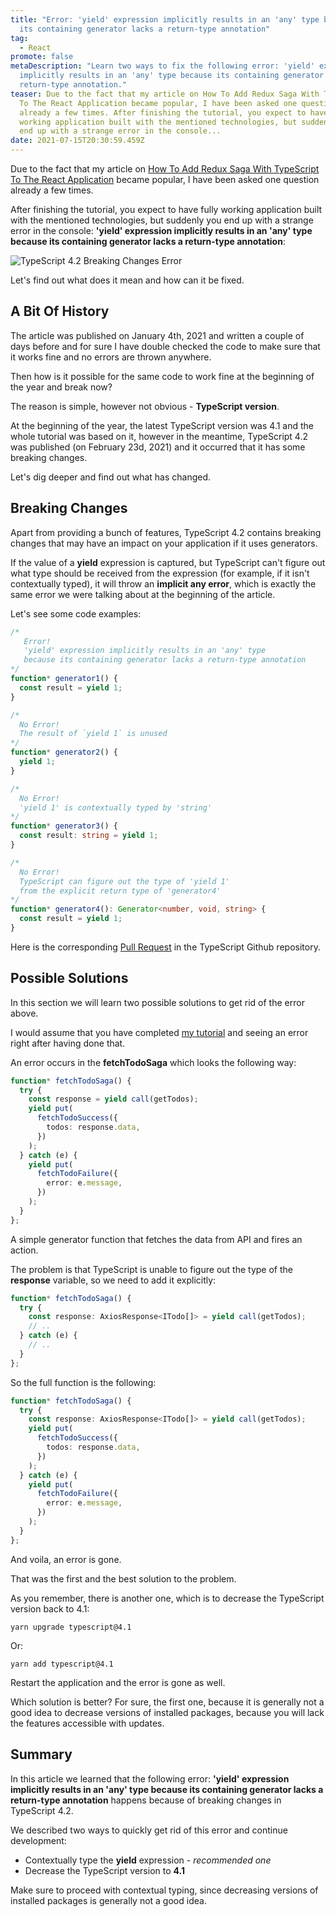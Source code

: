 ```yaml
---
title: "Error: 'yield' expression implicitly results in an 'any' type because
  its containing generator lacks a return-type annotation"
tag:
  - React
promote: false
metaDescription: "Learn two ways to fix the following error: 'yield' expression
  implicitly results in an 'any' type because its containing generator lacks a
  return-type annotation."
teaser: Due to the fact that my article on How To Add Redux Saga With TypeScript
  To The React Application became popular, I have been asked one question
  already a few times. After finishing the tutorial, you expect to have fully
  working application built with the mentioned technologies, but suddenly you
  end up with a strange error in the console...
date: 2021-07-15T20:30:59.459Z
---
```

Due to the fact that my article on [How To Add Redux Saga With TypeScript To The React Application](/add-redux-saga-with-typescript-to-your-react-application-january-2021/) became popular, I have been asked one question already a few times.

After finishing the tutorial, you expect to have fully working application built with the mentioned technologies, but suddenly you end up with a strange error in the console: **'yield' expression implicitly results in an 'any' type because its containing generator lacks a return-type annotation**:

![TypeScript 4.2 Breaking Changes Error](/img/screenshot-2021-07-14-at-22.33.51.png "TypeScript 4.2 Breaking Changes Error")

Let's find out what does it mean and how can it be fixed.

## A Bit Of History

The article was published on January 4th, 2021 and written a couple of days before and for sure I have double checked the code to make sure that it works fine and no errors are thrown anywhere.

Then how is it possible for the same code to work fine at the beginning of the year and break now?

The reason is simple, however not obvious - **TypeScript version**.

At the beginning of the year, the latest TypeScript version was 4.1 and the whole tutorial was based on it, however in the meantime, TypeScript 4.2 was published (on February 23d, 2021) and it occurred that it has some breaking changes.

Let's dig deeper and find out what has changed.

## Breaking Changes

Apart from providing a bunch of features, TypeScript 4.2 contains breaking changes that may have an impact on your application if it uses generators.

If the value of a **yield** expression is captured, but TypeScript can't figure out what type should be received from the expression (for example, if it isn't contextually typed), it will throw an **implicit any error**, which is exactly the same error we were talking about at the beginning of the article.

Let's see some code examples:

```typescript
/* 
   Error!
   'yield' expression implicitly results in an 'any' type
   because its containing generator lacks a return-type annotation
*/
function* generator1() {
  const result = yield 1;
}

/*
  No Error!
  The result of `yield 1` is unused
*/
function* generator2() {
  yield 1;
}

/*
  No Error!
  'yield 1' is contextually typed by 'string'
*/
function* generator3() {
  const result: string = yield 1;
}

/* 
  No Error!
  TypeScript can figure out the type of 'yield 1'
  from the explicit return type of 'generator4'
*/
function* generator4(): Generator<number, void, string> {
  const result = yield 1;
}
```

Here is the corresponding [Pull Request](https://github.com/microsoft/TypeScript/pull/41348) in the TypeScript Github repository.

## Possible Solutions

In this section we will learn two possible solutions to get rid of the error above.

I would assume that you have completed [my tutorial](/add-redux-saga-with-typescript-to-your-react-application-january-2021/) and seeing an error right after having done that.

An error occurs in the **fetchTodoSaga** which looks the following way:

```typescript
function* fetchTodoSaga() {
  try {
    const response = yield call(getTodos);
    yield put(
      fetchTodoSuccess({
        todos: response.data,
      })
    );
  } catch (e) {
    yield put(
      fetchTodoFailure({
        error: e.message,
      })
    );
  }
};
```

A simple generator function that fetches the data from API and fires an action.

The problem is that TypeScript is unable to figure out the type of the **response** variable, so we need to add it explicitly:

```typescript
function* fetchTodoSaga() {
  try {
    const response: AxiosResponse<ITodo[]> = yield call(getTodos);
    // ..
  } catch (e) {
    // ..
  }
};
```

So the full function is the following:

```typescript
function* fetchTodoSaga() {
  try {
    const response: AxiosResponse<ITodo[]> = yield call(getTodos);
    yield put(
      fetchTodoSuccess({
        todos: response.data,
      })
    );
  } catch (e) {
    yield put(
      fetchTodoFailure({
        error: e.message,
      })
    );
  }
};
```

And voila, an error is gone.

That was the first and the best solution to the problem.

As you remember, there is another one, which is to decrease the TypeScript version back to 4.1:

`yarn upgrade typescript@4.1`

Or:

`yarn add typescript@4.1`

Restart the application and the error is gone as well.

Which solution is better? For sure, the first one, because it is generally not a good idea to decrease versions of installed packages, because you will lack the features accessible with updates.

## Summary

In this article we learned that the following error: **'yield' expression implicitly results in an 'any' type because its containing generator lacks a return-type annotation** happens because of breaking changes in TypeScript 4.2.

We described two ways to quickly get rid of this error and continue development:

* Contextually type the **yield** expression - *recommended one*
* Decrease the TypeScript version to **4.1**

Make sure to proceed with contextual typing, since decreasing versions of installed packages is generally not a good idea.